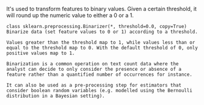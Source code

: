 It's used to transform features to binary values. Given a certain threshold, it will round up the numeric value to either a 0 or a 1.

```
class sklearn.preprocessing.Binarizer(*, threshold=0.0, copy=True)
Binarize data (set feature values to 0 or 1) according to a threshold.

Values greater than the threshold map to 1, while values less than or equal to the threshold map to 0. With the default threshold of 0, only positive values map to 1.

Binarization is a common operation on text count data where the analyst can decide to only consider the presence or absence of a feature rather than a quantified number of occurrences for instance.

It can also be used as a pre-processing step for estimators that consider boolean random variables (e.g. modelled using the Bernoulli distribution in a Bayesian setting).
```
